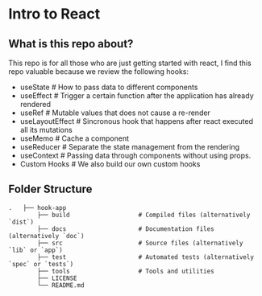 # Intro to React

## What is this repo about?
This repo is for all those who are just getting started with react, I find this repo valuable 
because we review the following hooks:
- useState            # How to pass data to different components
- useEffect           # Trigger a certain function after the application has already rendered
- useRef              # Mutable values that does not cause a re-render
- useLayoutEffect     # Sincronous hook that happens after react executed all its mutations
- useMemo             # Cache a component
- useReducer          # Separate the state management from the rendering
- useContext          # Passing data through components without using props.
- Custom Hooks        # We also build our own custom hooks

## Folder Structure
    .   ├── hook-app
            ├── build                   # Compiled files (alternatively `dist`)
            ├── docs                    # Documentation files (alternatively `doc`)
            ├── src                     # Source files (alternatively `lib` or `app`)
            ├── test                    # Automated tests (alternatively `spec` or `tests`)
            ├── tools                   # Tools and utilities
            ├── LICENSE
            └── README.md